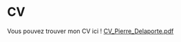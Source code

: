 # CV
Vous pouvez trouver mon CV ici !
[CV_Pierre_Delaporte.pdf](https://github.com/Lariath/CV/files/14592282/CV_Pierre_Delaporte.pdf)
